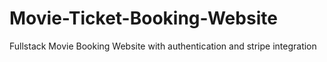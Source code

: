 # Movie-Ticket-Booking-Website
Fullstack Movie Booking Website with authentication and stripe integration
